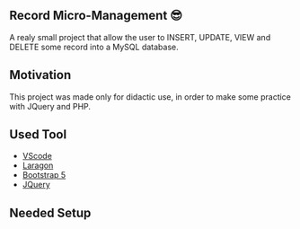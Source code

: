 ## Record Micro-Management :sunglasses:
A realy small project that allow the user to INSERT, UPDATE, VIEW and DELETE some record into a MySQL database.

## Motivation
This project was made only for didactic use, in order to make some practice with JQuery and PHP.

## Used Tool
- [VScode](https://code.visualstudio.com/download)
- [Laragon](https://laragon.org/)
- [Bootstrap 5](https://getbootstrap.com/)
- [JQuery](https://jquery.com/)

## Needed Setup

